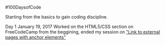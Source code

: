 #100DaysofCode

Starting from the basics to gain coding discipline.

Day 1 January 19, 2017
Worked on the HTML5/CSS section on FreeCodeCamp from the beggining, ended my session on 
<a href="https://www.freecodecamp.com/challenges/link-to-external-pages-with-anchor-elements">"Link to external pages with anchor elements"</a>
